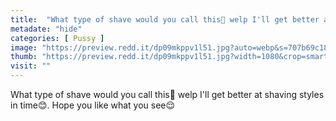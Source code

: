 ```yaml
---
title:  "What type of shave would you call this🤔 welp I'll get better at shaving styles in time😊. Hope you like what you see😌"
metadate: "hide"
categories: [ Pussy ]
image: "https://preview.redd.it/dp09mkppv1l51.jpg?auto=webp&s=707b69c180961e6497bf727328d2491a7c07c2ad"
thumb: "https://preview.redd.it/dp09mkppv1l51.jpg?width=1080&crop=smart&auto=webp&s=ea8baa5a0a8745caa882892188b9337d5fe6c039"
visit: ""
---
```

What type of shave would you call this🤔 welp I'll get better at shaving styles in time😊. Hope you like what you see😌
